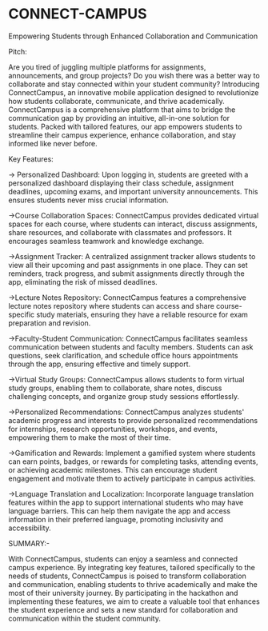 # CONNECT-CAMPUS
Empowering Students through Enhanced Collaboration and Communication

Pitch:

Are you tired of juggling multiple platforms for assignments, announcements, and group projects? Do you wish there was a better way to collaborate and stay connected within your
student community? Introducing ConnectCampus, an innovative mobile application designed to revolutionize how students collaborate, communicate, and thrive academically.
ConnectCampus is a comprehensive platform that aims to bridge the communication gap by providing an intuitive, all-in-one solution for students. Packed with tailored features, our app empowers students to streamline their campus experience, enhance collaboration, and stay informed like never before.

Key Features:

-> Personalized Dashboard: Upon logging in, students are greeted with a personalized dashboard displaying their class schedule, assignment deadlines, upcoming exams, and important university announcements. This ensures students never miss crucial information.

->Course Collaboration Spaces: ConnectCampus provides dedicated virtual spaces for each course, where students can interact, discuss assignments, share resources, and collaborate with classmates and professors. It encourages seamless teamwork and knowledge exchange.

->Assignment Tracker: A centralized assignment tracker allows students to view all their upcoming and past assignments in one place. They can set reminders, track progress, and submit assignments directly through the app, eliminating the risk of missed deadlines.

->Lecture Notes Repository: ConnectCampus features a comprehensive lecture notes repository where students can access and share course-specific study materials, ensuring they have a reliable resource for exam preparation and revision.

->Faculty-Student Communication: ConnectCampus facilitates seamless communication between students and faculty members. Students can ask questions, seek clarification, and schedule office hours appointments through the app, ensuring effective and timely support.

->Virtual Study Groups: ConnectCampus allows students to form virtual study groups, enabling them to collaborate, share notes, discuss challenging concepts, and organize group study sessions effortlessly.

->Personalized Recommendations: ConnectCampus analyzes students' academic progress and interests to provide personalized recommendations for internships, research opportunities, workshops, and events, empowering them to make the most of their time.

->Gamification and Rewards: Implement a gamified system where students can earn points, badges, or rewards for completing tasks, attending events, or achieving academic milestones. This can encourage student engagement and motivate them to actively participate in campus activities.

->Language Translation and Localization: Incorporate language translation features within the app to support international students who may have language barriers. This can help them navigate the app and access information in their preferred language, promoting inclusivity and accessibility.

SUMMARY:-

With ConnectCampus, students can enjoy a seamless and connected campus experience. By
integrating key features, tailored specifically to the needs of students, ConnectCampus is poised to transform collaboration and communication, enabling students to thrive academically and make the most of their university journey.
By participating in the hackathon and implementing these features, we aim to create a valuable tool that enhances the student experience and sets a new standard for collaboration and communication within the student community.

